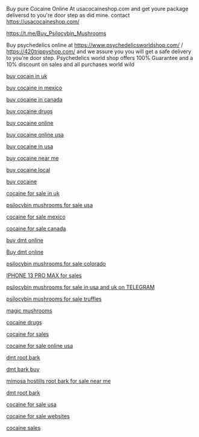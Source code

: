 Buy pure Cocaine Online At usacocaineshop.com and get youre package deliversd to you're door step as did mine. contact https://usacocaineshop.com/





https://t.me/Buy_Psilocybin_Mushrooms





Buy psychedelics online at https://www.psychedelicsworldshop.com/  / https://420trippyshop.com/ and we assure you you will get a safe delivery to you're door step. Psychedelics world shop offers 100% Guarantee and a 10% discount on sales and all purchases world wild    

 <a href="https://usacocaineshop.com/" rel="dofollow">buy cocain in uk</a>



<a href="https://usacocaineshop.com/" rel="dofollow">buy cocaine in mexico</a>



<a href="https://usacocaineshop.com/" rel="dofollow">buy cocaine in canada</a>




<a href="https://usacocaineshop.com/" rel="dofollow">buy cocaine drugs</a>


<a href="https://usacocaineshop.com/" rel="dofollow">buy cocaine online</a>


<a href="https://usacocaineshop.com/" rel="dofollow">buy cocaine online usa</a>


<a href="https://usacocaineshop.com/" rel="dofollow">buy cocaine in usa</a>


<a href="https://usacocaineshop.com/" rel="dofollow">buy cocaine near me</a>



<a href="https://usacocaineshop.com/" rel="dofollow">buy cocaine local</a>


<a href="https://usacocaineshop.com/" rel="dofollow">buy cocaine</a>


<a href="https://usacocaineshop.com/" rel="dofollow">cocaine for sale in uk</a>


<a href="https://www.psychedelicsworld.org/" rel="dofollow">psilocybin mushrooms for sale usa</a>

<a href="https://usacocaineshop.com/" rel="dofollow">cocaine for sale mexico</a>



<a href="https://usacocaineshop.com/" rel="dofollow">cocaine for sale canada</a>

<a href="https://420trippyshop.com/" rel="dofollow">buy dmt online</a>

<a href="https://www.420vapecarts.com/" rel="dofollow">Buy dmt online</a>


<a href="https://420trippyshop.com/" rel="dofollow">psilocybin mushrooms for sale colorado</a>

<a href="https://t.me/Iphone13forsales/" rel="dofollow">IPHONE 13 PRO MAX for sales</a>


<a href="https://t.me/psilocybin_chocolate_bar_sales/" rel="dofollow">psilocybin mushrooms for sale in usa and uk on TELEGRAM</a>

<a href="https://420trippyshop.com/" rel="dofollow">psilocybin mushrooms for sale truffles</a>

<a href="https://420trippyshop.com/" rel="dofollow">magic mushrooms</a>

<a href="https://usacocaineshop.com/" rel="dofollow">cocaine drugs</a>


<a href="https://usacocaineshop.com/" rel="dofollow">cocaine for sales</a>


<a href="https://usacocaineshop.com/" rel="dofollow">cocaine for sale online usa</a>

<a href="https://www.psychedelicsworld.org/" rel="dofollow">dmt root bark</a>

<a href="https://www.psychedelicsworld.org/" rel="dofollow">dmt bark buy</a>

<a href="https://www.psychedelicsworld.org/" rel="dofollow">mimosa hostilis root bark for sale near me</a>


<a href="https://www.psychedelicsworld.org/" rel="dofollow">dmt root bark

<a href="https://usacocaineshop.com/" rel="dofollow">cocaine for sale usa</a>


<a href="https://usacocaineshop.com/" rel="dofollow">cocaine for sale websites</a>



<a href="https://usacocaineshop.com/" rel="dofollow">cocaine sales</a>
